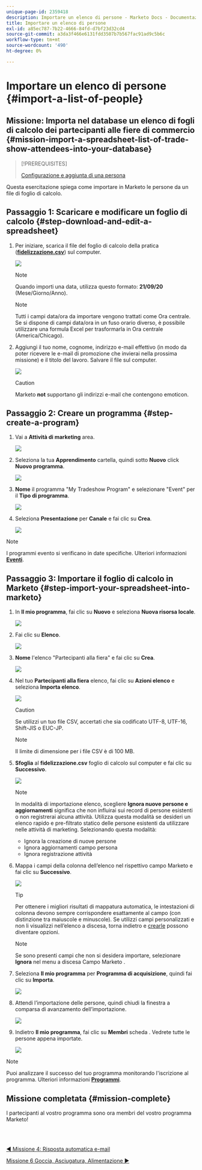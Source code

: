```yaml
---
unique-page-id: 2359418
description: Importare un elenco di persone - Marketo Docs - Documentazione del prodotto
title: Importare un elenco di persone
exl-id: a85ec787-7b22-4666-84fd-d7bf23d32cd4
source-git-commit: a3da3f466e6131fdd3507b7b567fac91ad9c5b6c
workflow-type: tm+mt
source-wordcount: '490'
ht-degree: 0%

---
```


# Importare un elenco di persone {#import-a-list-of-people}

## Missione: Importa nel database un elenco di fogli di calcolo dei partecipanti alle fiere di commercio {#mission-import-a-spreadsheet-list-of-trade-show-attendees-into-your-database}

>[!PREREQUISITES]
>
>[Configurazione e aggiunta di una persona](/help/marketo/getting-started/quick-wins/get-set-up-and-add-a-person.md)

Questa esercitazione spiega come importare in Marketo le persone da un file di foglio di calcolo.

## Passaggio 1: Scaricare e modificare un foglio di calcolo {#step-download-and-edit-a-spreadsheet}

1. Per iniziare, scarica il file del foglio di calcolo della pratica ([**fidelizzazione.csv**](/help/marketo/getting-started/assets/tradeshow-attendees.csv)) sul computer.

   ![](assets/image2014-9-24-12-3a5-3a0.png)

   >[!NOTE]
   >
   >Quando importi una data, utilizza questo formato: **21/09/20** (Mese/Giorno/Anno).

   >[!NOTE]
   >
   >Tutti i campi data/ora da importare vengono trattati come Ora centrale. Se si dispone di campi data/ora in un fuso orario diverso, è possibile utilizzare una formula Excel per trasformarla in Ora centrale (America/Chicago).

1. Aggiungi il tuo nome, cognome, indirizzo e-mail effettivo (in modo da poter ricevere le e-mail di promozione che invierai nella prossima missione) e il titolo del lavoro. Salvare il file sul computer.

   ![](assets/image2014-9-24-12-3a5-3a30.png)

   >[!CAUTION]
   >
   >Marketo **not** supportano gli indirizzi e-mail che contengono emoticon.

## Passaggio 2: Creare un programma {#step-create-a-program}

1. Vai a **Attività di marketing** area.

   ![](assets/ma-2.png)

1. Seleziona la tua **Apprendimento** cartella, quindi sotto **Nuovo** click **Nuovo programma**.

   ![](assets/image2014-9-24-12-3a21-3a13.png)

1. **Nome** il programma &quot;My Tradeshow Program&quot; e selezionare &quot;Event&quot; per il **Tipo di programma**.

   ![](assets/image2014-9-24-12-3a21-3a25.png)

1. Seleziona **Presentazione** per **Canale** e fai clic su **Crea**.

   ![](assets/image2014-9-24-12-3a21-3a39.png)

>[!NOTE]
>
>I programmi evento si verificano in date specifiche. Ulteriori informazioni [**Eventi**](/help/marketo/product-docs/demand-generation/events/understanding-events/understanding-event-programs.md).

## Passaggio 3: Importare il foglio di calcolo in Marketo {#step-import-your-spreadsheet-into-marketo}

1. In **Il mio programma**, fai clic su **Nuovo** e seleziona **Nuova risorsa locale**.

   ![](assets/seven-3.png)

1. Fai clic su **Elenco**.

   ![](assets/image2014-9-24-12-3a22-3a56.png)

1. **Nome** l&#39;elenco &quot;Partecipanti alla fiera&quot; e fai clic su **Crea**.

   ![](assets/image2014-9-24-12-3a23-3a9.png)

1. Nel tuo **Partecipanti alla fiera** elenco, fai clic su **Azioni elenco** e seleziona **Importa elenco**.

   ![](assets/ten-2.png)

   >[!CAUTION]
   >
   >Se utilizzi un tuo file CSV, accertati che sia codificato UTF-8, UTF-16, Shift-JIS o EUC-JP.

   >[!NOTE]
   >
   >Il limite di dimensione per i file CSV è di 100 MB.

1. **Sfoglia** al **fidelizzazione.csv** foglio di calcolo sul computer e fai clic su **Successivo**.

   ![](assets/eleven-2.png)

   >[!NOTE]
   >
   >In modalità di importazione elenco, scegliere **Ignora nuove persone e aggiornamenti** significa che non influirai sui record di persone esistenti o non registrerai alcuna attività. Utilizza questa modalità se desideri un elenco rapido e pre-filtrato statico delle persone esistenti da utilizzare nelle attività di marketing. Selezionando questa modalità:
   >
   > * Ignora la creazione di nuove persone
   > * Ignora aggiornamenti campo persona
   > * Ignora registrazione attività


1. Mappa i campi della colonna dell’elenco nel rispettivo campo Marketo e fai clic su **Successivo**.

   ![](assets/image2014-9-24-12-3a24-3a49.png)

   >[!TIP]
   >
   >Per ottenere i migliori risultati di mappatura automatica, le intestazioni di colonna devono sempre corrispondere esattamente al campo (con distinzione tra maiuscole e minuscole). Se utilizzi campi personalizzati e non li visualizzi nell’elenco a discesa, torna indietro e [crearle](/help/marketo/product-docs/administration/field-management/create-a-custom-field-in-marketo.md) possono diventare opzioni.

   >[!NOTE]
   >
   >Se sono presenti campi che non si desidera importare, selezionare **Ignora** nel menu a discesa Campo Marketo .

1. Seleziona **Il mio programma** per **Programma di acquisizione**, quindi fai clic su **Importa**.

   ![](assets/image2014-9-24-12-3a25-3a1.png)

1. Attendi l’importazione delle persone, quindi chiudi la finestra a comparsa di avanzamento dell’importazione.

   ![](assets/image2014-9-24-12-3a25-3a13.png)

1. Indietro **Il mio programma**, fai clic su **Membri** scheda . Vedrete tutte le persone appena importate.

   ![](assets/fifteen-1.png)

>[!NOTE]
>
>Puoi analizzare il successo del tuo programma monitorando l&#39;iscrizione al programma. Ulteriori informazioni [**Programmi**](/help/marketo/product-docs/core-marketo-concepts/programs/creating-programs/understanding-programs.md).

## Missione completata {#mission-complete}

I partecipanti al vostro programma sono ora membri del vostro programma Marketo!

<br> 

[◄ Missione 4: Risposta automatica e-mail](/help/marketo/getting-started/quick-wins/email-auto-response.md)

[Missione 6 Goccia, Asciugatura, Alimentazione ►](/help/marketo/getting-started/quick-wins/drip-drip-nurture.md)
